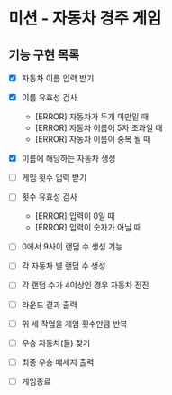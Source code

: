 # 미션 - 자동차 경주 게임

## 기능 구현 목록

- [x] 자동차 이름 입력 받기

- [x] 이름 유효성 검사
  - [ERROR] 자동차가 두개 미만일 때
  - [ERROR] 자동차 이름이 5자 초과일 때
  - [ERROR] 자동차 이름이 중복 될 때
- [x] 이름에 해당하는 자동차 생성

- [ ] 게임 횟수 입력 받기

- [ ] 횟수 유효성 검사

  - [ERROR] 입력이 0일 때
  - [ERROR] 입력이 숫자가 아닐 때

- [ ] 0에서 9사이 랜덤 수 생성 기능
- [ ] 각 자동차 별 랜덤 수 생성
- [ ] 각 랜덤 수가 4이상인 경우 자동차 전진
- [ ] 라운드 결과 출력

- [ ] 위 세 작업을 게임 횟수만큼 반복
- [ ] 우승 자동차(들) 찾기
- [ ] 최종 우승 메세지 출력
- [ ] 게임종료
